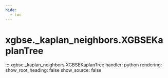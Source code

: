 ```yaml
---
hide:
  - toc
---
```


# xgbse._kaplan_neighbors.XGBSEKaplanTree
::: xgbse._kaplan_neighbors.XGBSEKaplanTree
    handler: python
    rendering:
      show_root_heading: false
      show_source: false
